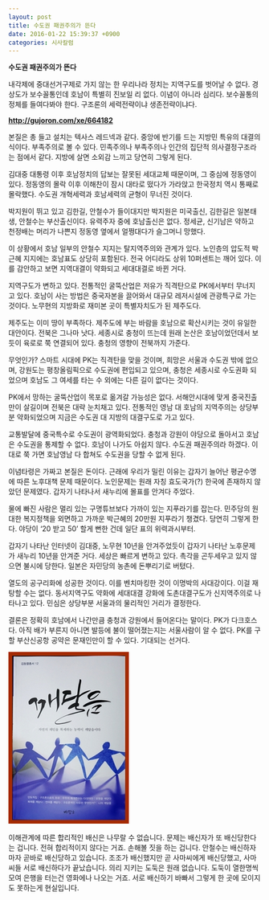 ```yaml
---
layout: post
title: 수도권 패권주의가 뜬다
date: 2016-01-22 15:39:37 +0900
categories: 시사칼럼
---
```

**수도권 패권주의가 뜬다** 

  


내각제에 중대선거구제로 가지 않는 한 우리나라 정치는 지역구도를 벗어날 수 없다. 경상도가 보수꼴통인데 호남이 특별히 진보일 리 없다. 이념이 아니라 심리다. 보수꼴통의 정체를 들여다봐야 한다. 구조론의 세력전략이냐 생존전략이냐다. 

  


**http://gujoron.com/xe/664182** 

  


본질은 총 들고 설치는 텍사스 레드넥과 같다. 중앙에 반기를 드는 지방민 특유의 대결의식이다. 부족주의로 볼 수 있다. 민족주의나 부족주의나 인간의 집단적 의사결정구조라는 점에서 같다. 지방에 살면 소외감 느끼고 당연히 그렇게 된다. 

  


김대중 대통령 이후 호남정치의 답보는 잘못된 세대교체 때문이며, 그 중심에 정동영이 있다. 정동영의 몰락 이후 이해찬이 잠시 대타로 떴다가 가라앉고 한국정치 역시 통째로 몰락했다. 수도권 개혁세력과 호남세력의 균형이 무너진 것이다.

  


박지원이 뛰고 있고 김한길, 안철수가 들이대지만 박지원은 미국출신, 김한길은 일본태생, 안철수는 부산출신이다. 유력주자 중에 호남출신은 없다. 정세균, 신기남은 약하고 천정배는 머리가 나쁜지 정동영 옆에서 얼쩡대다가 슬그머니 망했다. 

  


이 상황에서 호남 일부의 안철수 지지는 탈지역주의와 관계가 있다. 노인층의 압도적 박근혜 지지에는 호남표도 상당히 포함된다. 전국 어디라도 상위 10퍼센트는 깨어 있다. 이를 감안하고 보면 지역대결이 약화되고 세대대결로 바뀐 거다. 

  


지역구도가 변하고 있다. 전통적인 굴뚝산업은 저유가 직격탄으로 PK에서부터 무너지고 있다. 호남이 사는 방법은 중국자본을 끌어와서 대규모 레저시설에 관광특구로 가는 것이다. 노무현의 지방화로 재미본 곳이 특별자치도가 된 제주도다. 

  


제주도는 이미 땅이 부족하다. 제주도에 부는 바람을 호남으로 확산시키는 것이 유일한 대안이다. 전북은 그나마 낫다. 세종시로 충청이 뜨는데 원래 논산은 호남이었던데서 보듯이 육로로 쭉 연결되어 있다. 충청의 영향이 전북까지 가준다.

  


무엇인가? 스마트 시대에 PK는 직격탄을 맞을 것이며, 희망은 서울과 수도권 밖에 없으며, 강원도는 평창올림픽으로 수도권에 편입되고 있으며, 충청은 세종시로 수도권화 되었으며 호남도 그 여세를 타는 수 외에는 다른 길이 없다는 것이다. 

  


PK에서 망하는 굴뚝산업이 목포로 옮겨갈 가능성은 없다. 서해안시대에 맞게 중국진출만이 살길이며 전북은 대략 눈치채고 있다. 전통적인 영남 대 호남의 지역주의는 상당부분 약화되었으며 지금은 수도권 대 지방의 대결구도로 가고 있다.

  


교통발달에 중국특수로 수도권이 광역화되었다. 충청과 강원이 야당으로 돌아서고 호남은 수도권을 통제할 수 없다. 호남이 나가도 아쉽지 않다. 수도권 패권주의라 하겠다. 이대로 쭉 가면 호남영남 다 합쳐도 수도권을 당할 수 없게 된다.

  


이념타령은 가짜고 본질은 돈이다. 근래에 우리가 밀린 이유는 갑자기 늘어난 평균수명에 따른 노후대책 문제 때문이다. 노인문제는 원래 자칭 효도국가(?) 한국에 존재하지 않았던 문제였다. 갑자기 나타나서 새누리에 몰표를 안겨다 주었다. 

  


물에 빠진 사람은 멀리 있는 구명튜브보다 가까이 있는 지푸라기를 잡는다. 민주당의 원대한 복지정책을 외면하고 가까운 박근혜의 20만원 지푸라기 챙겼다. 당연히 그렇게 한다. 야당이 ‘20 받고 50’ 할게 뻔한 건데 일단 표의 위력과시부터. 

  


갑자기 나타난 인터넷이 김대중, 노무현 10년을 안겨주었듯이 갑자기 나타난 노후문제가 새누리 10년을 안겨준 거다. 세상은 빠르게 변하고 있다. 촉각을 곤두세우고 있지 않으면 불시에 당한다. 일본은 자민당의 농촌에 돈뿌리기로 버텼다. 

  


열도의 공구리화에 성공한 것이다. 이를 벤치마킹한 것이 이명박의 사대강이다. 이걸 재탕할 수는 없다. 동서지역구도 약화에 세대대결 강화에 도촌대결구도가 신지역주의로 나타나고 있다. 민심은 상당부분 서울과의 물리적인 거리가 결정한다.

  


결론은 정확히 호남에서 나간만큼 충청과 강원에서 들어온다는 말이다. PK가 다크호스다. 아직 배가 부른지 아니면 발등에 불이 떨어졌는지는 서울사람이 알 수 없다. PK를 구할 부산신공항 공약은 문재인만이 할 수 있다. 기대되는 선거다. 

  


  



 <img src="files/attach/images/199/311/664/aDSC01523.JPG" alt="aDSC01523.JPG" width="240" height="342" /> 

  


이해관계에 따른 합리적인 배신은 나무랄 수 없습니다. 문제는 배신자가 또 배신당한다는 겁니다. 전혀 합리적이지 않다는 거죠. 손해볼 짓을 하는 겁니다. 안철수는 배신하자마자 곧바로 배신당하고 있습니다. 조조가 배신했지만 곧 사마씨에게 배신당했고, 사마씨들 서로 배신하다가 끝났습니다. 의리 지키는 도둑은 원래 없습니다. 도둑이 열한명씩 모여 은행을 터는건 영화에나 나오는 거죠. 서로 배신하기 바빠서 그렇게 한 곳에 모이지도 못하는게 현실입니다.